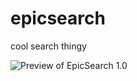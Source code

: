 # epicsearch
cool search thingy

![Preview of EpicSearch 1.0](https://cdn.e-z.host/e-zimagehosting/131e1b5c-f24e-4d09-a4bb-c087ca373852/06ejaq8k.png)
